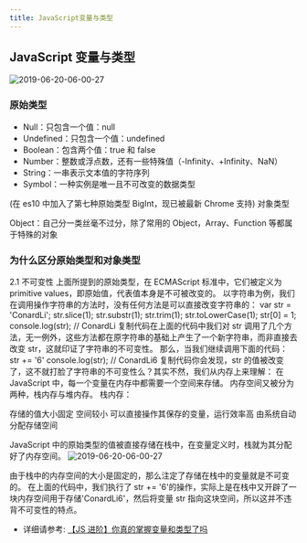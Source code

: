 ```yaml
---
title: JavaScript变量与类型
---
```


## JavaScript 变量与类型

![2019-06-20-06-00-27](https://vp-blog-img.oss-cn-shanghai.aliyuncs.com/2021/js/00-JavaScript%E5%8F%98%E9%87%8F%E4%B8%8E%E7%B1%BB%E5%9E%8B.png)

### 原始类型

- Null：只包含一个值：null
- Undefined：只包含一个值：undefined
- Boolean：包含两个值：true 和 false
- Number：整数或浮点数，还有一些特殊值（-Infinity、+Infinity、NaN）
- String：一串表示文本值的字符序列
- Symbol：一种实例是唯一且不可改变的数据类型

(在 es10 中加入了第七种原始类型 BigInt，现已被最新 Chrome 支持)
对象类型

Object：自己分一类丝毫不过分，除了常用的 Object，Array、Function 等都属于特殊的对象

### 为什么区分原始类型和对象类型

2.1 不可变性
上面所提到的原始类型，在 ECMAScript 标准中，它们被定义为 primitive values，即原始值，代表值本身是不可被改变的。
以字符串为例，我们在调用操作字符串的方法时，没有任何方法是可以直接改变字符串的：
var str = 'ConardLi';
str.slice(1);
str.substr(1);
str.trim(1);
str.toLowerCase(1);
str[0] = 1;
console.log(str); // ConardLi
复制代码在上面的代码中我们对 str 调用了几个方法，无一例外，这些方法都在原字符串的基础上产生了一个新字符串，而非直接去改变 str，这就印证了字符串的不可变性。
那么，当我们继续调用下面的代码：
str += '6'
console.log(str); // ConardLi6
复制代码你会发现，str 的值被改变了，这不就打脸了字符串的不可变性么？其实不然，我们从内存上来理解：
在 JavaScript 中，每一个变量在内存中都需要一个空间来存储。
内存空间又被分为两种，栈内存与堆内存。
栈内存：

存储的值大小固定
空间较小
可以直接操作其保存的变量，运行效率高
由系统自动分配存储空间

JavaScript 中的原始类型的值被直接存储在栈中，在变量定义时，栈就为其分配好了内存空间。
![2019-06-20-06-00-27](https://user-gold-cdn.xitu.io/2019/5/28/16afa4daf89c565e?imageView2/0/w/1280/h/960/format/webp/ignore-error/1)

由于栈中的内存空间的大小是固定的，那么注定了存储在栈中的变量就是不可变的。
在上面的代码中，我们执行了 str += '6'的操作，实际上是在栈中又开辟了一块内存空间用于存储'ConardLi6'，然后将变量 str 指向这块空间，所以这并不违背不可变性的特点。

- 详细请参考:
  [【JS 进阶】你真的掌握变量和类型了吗](https://juejin.cn/post/6844903854882947080#heading-33)
